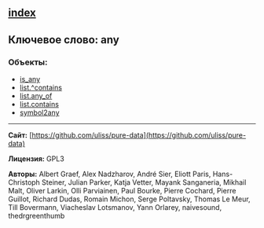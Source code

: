 [index](../index.html)
---

## Ключевое слово: any

### Объекты:
* [is_any](../is_any.html)
* [list.^contains](../list.^contains.html)
* [list.any_of](../list.any_of.html)
* [list.contains](../list.contains.html)
* [symbol2any](../symbol2any.html)

---
**Сайт:** [https://github.com/uliss/pure-data](https://github.com/uliss/pure-data)

**Лицензия:** GPL3

**Авторы:** Albert Graef, Alex Nadzharov, André Sier, Eliott Paris, Hans-Christoph Steiner, Julian Parker, Katja Vetter, Mayank Sanganeria, Mikhail Malt, Oliver Larkin, Olli Parviainen, Paul Bourke, Pierre Cochard, Pierre Guillot, Richard Dudas, Romain Michon, Serge Poltavsky, Thomas Le Meur, Till Bovermann, Viacheslav Lotsmanov, Yann Orlarey, naivesound, thedrgreenthumb
